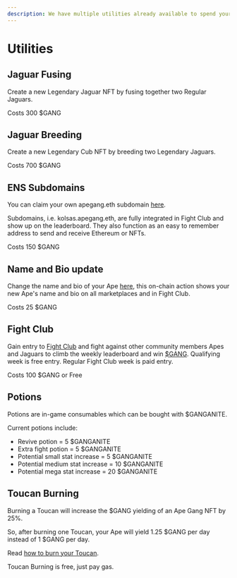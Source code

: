 ```yaml
---
description: We have multiple utilities already available to spend your $GANG on
---
```


# Utilities

## Jaguar Fusing&#x20;

Create a new Legendary Jaguar NFT by fusing together two Regular Jaguars.

Costs 300 $GANG

## Jaguar Breeding

Create a new Legendary Cub NFT by breeding two Legendary Jaguars.

Costs 700 $GANG

## ENS Subdomains

You can claim your own apegang.eth subdomain [here](https://apegang.art/utilities).

Subdomains, i.e. kolsas.apegang.eth, are fully integrated in Fight Club and show up on the leaderboard. They also function as an easy to remember address to send and receive Ethereum or NFTs.

Costs 150 $GANG

## Name and Bio update

Change the name and bio of your Ape [here](https://apegang.art/utilities), this on-chain action shows your new Ape's name and bio on all marketplaces and in Fight Club.

Costs 25 $GANG

## Fight Club

Gain entry to [Fight Club](../play-to-earn-games/fight-club/) and fight against other community members Apes and Jaguars to climb the weekly leaderboard and win [$GANG](usdgang-token.md). Qualifying week is free entry. Regular Fight Club week is paid entry.

Costs 100 $GANG or Free

## Potions

Potions are in-game consumables which can be bought with $GANGANITE.&#x20;

Current potions include:&#x20;

* Revive potion = 5 $GANGANITE
* Extra fight potion = 5 $GANGANITE
* Potential small stat increase = 5 $GANGANITE
* Potential medium stat increase = 10 $GANGANITE
* Potential mega stat increase = 20 $GANGANITE

## Toucan Burning

Burning a Toucan will increase the $GANG yielding of an Ape Gang NFT by 25%.&#x20;

So, after burning one Toucan, your Ape will yield 1.25 $GANG per day instead of 1 $GANG per day.

Read [how to burn your Toucan](../faqs/how-do-i-burn-my-toucans.md).

Toucan Burning is free, just pay gas.
